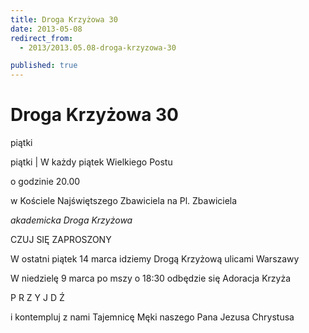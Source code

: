 ```yaml
---
title: Droga Krzyżowa 30
date: 2013-05-08
redirect_from: 
  - 2013/2013.05.08-droga-krzyzowa-30

published: true
---
```




# Droga Krzyżowa 30

<time>piątki</time>

piątki | 
W każdy piątek Wielkiego Postu 

o godzinie 20.00

w Kościele Najświętszego Zbawiciela na Pl. Zbawiciela

*akademicka Droga Krzyżowa*

CZUJ SIĘ ZAPROSZONY


W ostatni piątek 14 marca idziemy Drogą Krzyżową ulicami Warszawy


W niedzielę 9 marca po mszy o 18:30 odbędzie się Adoracja Krzyża

P R Z Y J D Ź

i kontempluj z nami Tajemnicę Męki naszego Pana Jezusa Chrystusa

         

         


<!--{{json:{"created_date":"2013-05-08 20:59:32","publish_down":"0000-00-00 00:00:00","id":"566"}}}-->